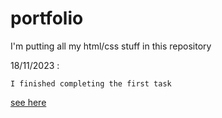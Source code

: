 # portfolio
I'm putting all my html/css stuff in this repository


18/11/2023 : 
```
I finished completing the first task
```
[see here](https://github.com/JustObtey/portfolio/blob/main/Claroline.SIO23_1SSI.TACHES/TACHE_01.docx)
